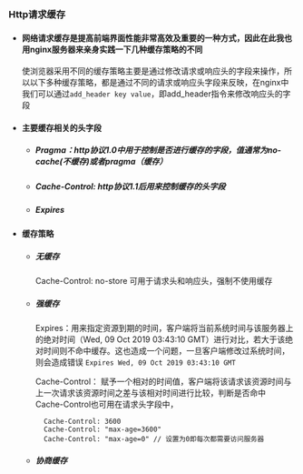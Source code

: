 ### Http请求缓存

- #### 网络请求缓存是提高前端界面性能非常高效及重要的一种方式，因此在此我也用nginx服务器来亲身实践一下几种缓存策略的不同
  使浏览器采用不同的缓存策略主要是通过修改请求或响应头的字段来操作，所以以下多种缓存策略，都是通过不同的请求或响应头字段来反映，在nginx中我们可以通过```add_header key value```，即add_header指令来修改响应头的字段

- #### 主要缓存相关的头字段
  - ##### Pragma：http协议1.0中用于控制是否进行缓存的字段，值通常为no-cache(不缓存)或者pragma（缓存）
  - ##### Cache-Control: http协议1.1后用来控制缓存的头字段
  - ##### Expires

- #### 缓存策略
  - ##### 无缓存
    Cache-Control: no-store 可用于请求头和响应头，强制不使用缓存
  - ##### 强缓存
    Expires：用来指定资源到期的时间，客户端将当前系统时间与该服务器上的绝对时间（Wed, 09 Oct 2019 03:43:10 GMT）进行对比，若大于该绝对时间则不命中缓存。这也造成一个问题，一旦客户端修改过系统时间，则会造成错误
    ``` Expires Wed, 09 Oct 2019 03:43:10 GMT ```
    
    Cache-Control： 赋予一个相对的时间值，客户端将该请求该资源时间与上一次请求该资源时间之差与该相对时间进行比较，判断是否命中
                    Cache-Control也可用在请求头字段中，
    ```
      Cache-Control: 3600
      Cache-Control: "max-age=3600"
      Cache-Control: "max-age=0" // 设置为0即每次都需要访问服务器
    ```
  - ##### 协商缓存
 
